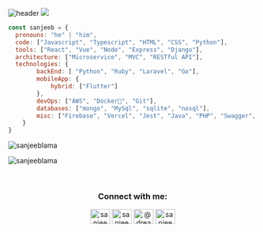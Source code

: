 ![header](https://capsule-render.vercel.app/api?type=waving&color=auto&height=200&section=header&text=Hi,%20I'm%20Sanjeeb%20Lama&fontSize=50&animation=twinkling&fontAlignY=30&desc=Software%20Engineer%20|%20Aspiring%20Entrepreneur%20&descAlignY=51&descAlign=50)
![](https://komarev.com/ghpvc/?username=SanjeebLama&style=flat-square&label=PROFILE+VIEWS)

```javascript
const sanjeeb = {
  pronouns: "he" | "him",
  code: ["Javascript", "Typescript", "HTML", "CSS", "Python"],
  tools: ["React", "Vue", "Node", "Express", "Django"],
  architecture: ["Microservice", "MVC", "RESTful API"],
  technologies: {
        backEnd: [ "Python", "Ruby", "Laravel", "Go"],
        mobileApp: {
            hybrid: ["Flutter"]
        },
        devOps: ["AWS", "Docker🐳", "Git"],
        databases: ["mongo", "MySql", "sqlite", "nosql"],
        misc: ["Firebase", "Vercel", "Jest", "Java", "PHP", "Swagger", "Quasar", "SCSS", "Cypress"]
    }
}
```
<!-- <p align="center">
  <img align="left" src ="https://github-readme-stats.vercel.app/api/pin/?username=sanjeeblama&repo=vuejs">
  <img align="right" src ="https://github-readme-stats.vercel.app/api/pin/?username=sanjeeblama&repo=vuejs">
</p> -->

<p align="center">&nbsp;<img align="left" src="https://github-readme-stats.vercel.app/api?username=sanjeeblama&show_icons=true&locale=en" alt="sanjeeblama" /></p>

<p><img align="center" src="https://github-readme-stats.vercel.app/api/top-langs?username=sanjeeblama&show_icons=true&locale=en&layout=compact" alt="sanjeeblama" /></p>
<br/>
<h3 align="center">Connect with me:</h3>
<p align="center">
<a href="https://linkedin.com/in/sanjeeblama" target="blank"><img align="center" src="https://cdn.jsdelivr.net/npm/simple-icons@3.0.1/icons/linkedin.svg" alt="sanjeeblama" height="30" width="40" /></a>
<a href="https://fb.com/sanjeeblamaprofile" target="blank"><img align="center" src="https://cdn.jsdelivr.net/npm/simple-icons@3.0.1/icons/facebook.svg" alt="sanjeeblamaprofile" height="30" width="40" /></a>
<a href="https://medium.com/@dreamer.warrior" target="blank"><img align="center" src="https://cdn.jsdelivr.net/npm/simple-icons@3.0.1/icons/medium.svg" alt="@dreamer.warrior" height="30" width="40" /></a>
<a href="https://www.hackerrank.com/sanjeeb_lama004" target="blank"><img align="center" src="https://cdn.jsdelivr.net/npm/simple-icons@3.0.1/icons/hackerrank.svg" alt="sanjeeb_lama004" height="30" width="40" /></a>
</p>
<br/>
